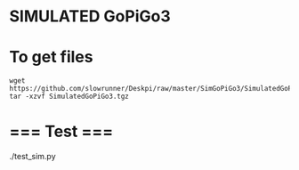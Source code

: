# SIMULATED GoPiGo3 

# To get files
```
wget https://github.com/slowrunner/Deskpi/raw/master/SimGoPiGo3/SimulatedGoPiGo3.tgz
tar -xzvf SimulatedGoPiGo3.tgz
```

# === Test ===
./test_sim.py


